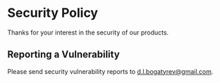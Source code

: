 # Security Policy

Thanks for your interest in the security of our products.

## Reporting a Vulnerability

Please send security vulnerability reports to d.l.bogatyrev@gmail.com.
